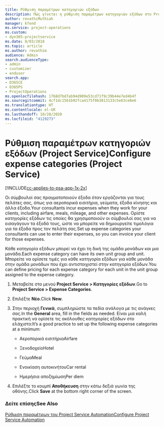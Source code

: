 ```yaml
---
title: Ρύθμιση παραμέτρων κατηγοριών εξόδων
description: Πώς γίνεται η ρύθμιση παραμέτρων κατηγοριών εξόδων στο Project Service
author: revathiMuthiah
manager: kfend
ms.service: project-operations
ms.custom:
- dyn365-projectservice
ms.date: 8/03/2018
ms.topic: article
ms.author: revathim
audience: Admin
search.audienceType:
- admin
- customizer
- enduser
search.app:
- D365CE
- D365PS
- ProjectOperations
ms.openlocfilehash: 1768d7bd7ab94d909e53cd71f9c39b44e7ed4b4f
ms.sourcegitcommit: 4cf1dc1561b92fca4175f0b3813133c5e63ce8e6
ms.translationtype: HT
ms.contentlocale: el-GR
ms.lasthandoff: 10/28/2020
ms.locfileid: "4129273"
---
```

# <a name="configure-expense-categories-project-service"></a><span data-ttu-id="1ca26-103">Ρύθμιση παραμέτρων κατηγοριών εξόδων (Project Service)</span><span class="sxs-lookup"><span data-stu-id="1ca26-103">Configure expense categories (Project Service)</span></span>

[!INCLUDE[cc-applies-to-psa-app-1x-2x](../includes/cc-applies-to-psa-app-1x-2x.md)]

<span data-ttu-id="1ca26-104">Οι σύμβουλοί σας πραγματοποιούν έξοδα όταν εργάζονται για τους πελάτες σας, όπως για αεροπορικά εισιτήρια, γεύματα, έξοδα κίνησης και άλλα έξοδα.</span><span class="sxs-lookup"><span data-stu-id="1ca26-104">Your consultants incur expenses when they work for your clients, including airfare, meals, mileage, and other expenses.</span></span> <span data-ttu-id="1ca26-105">Ορίστε κατηγορίες εξόδων τις οποίες θα χρησιμοποιούν οι σύμβουλοί σας για να εισαγάγουν τα έξοδά τους, ώστε να μπορείτε να δημιουργείτε τιμολόγια για τα έξοδα προς τον πελάτη σας.</span><span class="sxs-lookup"><span data-stu-id="1ca26-105">Set up expense categories your consultants can use to enter their expenses, so you can invoice your client for those expenses.</span></span>  
  
<span data-ttu-id="1ca26-106">Κάθε κατηγορία εξόδων μπορεί να έχει τη δική της ομάδα μονάδων και μια μονάδα.</span><span class="sxs-lookup"><span data-stu-id="1ca26-106">Each expense category can have its own unit group and unit.</span></span> <span data-ttu-id="1ca26-107">Μπορείτε να ορίσετε τιμές για κάθε κατηγορία εξόδων για κάθε μονάδα στην ομάδα μονάδων που έχει αντιστοιχιστεί στην κατηγορία εξόδων.</span><span class="sxs-lookup"><span data-stu-id="1ca26-107">You can define pricing for each expense category for each unit in the unit group assigned to the expense category.</span></span>  
  
1.  <span data-ttu-id="1ca26-108">Μεταβείτε στο μενού **Project Service > Κατηγορίες εξόδων**.</span><span class="sxs-lookup"><span data-stu-id="1ca26-108">Go to **Project Service > Expense Categories**.</span></span>  
  
2.  <span data-ttu-id="1ca26-109">Επιλέξτε **Νέο**.</span><span class="sxs-lookup"><span data-stu-id="1ca26-109">Click **New**.</span></span>  
  
3.  <span data-ttu-id="1ca26-110">Στην περιοχή **Γενικά**, συμπληρώστε τα πεδία ανάλογα με τις ανάγκες σας.</span><span class="sxs-lookup"><span data-stu-id="1ca26-110">In the **General** area, fill in the fields as needed.</span></span> <span data-ttu-id="1ca26-111">Είναι μια καλή πρακτική να ορίσετε τις ακόλουθες κατηγορίες εξόδων στο ελάχιστο:</span><span class="sxs-lookup"><span data-stu-id="1ca26-111">It’s a good practice to set up the following expense categories at a minimum:</span></span>  
  
    -   <span data-ttu-id="1ca26-112">Αεροπορικά εισιτήρια</span><span class="sxs-lookup"><span data-stu-id="1ca26-112">Airfare</span></span>  
  
    -   <span data-ttu-id="1ca26-113">Ξενοδοχείο</span><span class="sxs-lookup"><span data-stu-id="1ca26-113">Hotel</span></span>  
  
    -   <span data-ttu-id="1ca26-114">Γεύμα</span><span class="sxs-lookup"><span data-stu-id="1ca26-114">Meal</span></span>  
  
    -   <span data-ttu-id="1ca26-115">Ενοικίαση αυτοκινήτου</span><span class="sxs-lookup"><span data-stu-id="1ca26-115">Car rental</span></span>  
  
    -   <span data-ttu-id="1ca26-116">Ημερήσια αποζημίωση</span><span class="sxs-lookup"><span data-stu-id="1ca26-116">Per diem</span></span>  
  
4.  <span data-ttu-id="1ca26-117">Επιλέξτε το κουμπί **Αποθήκευση** στην κάτω δεξιά γωνία της οθόνης.</span><span class="sxs-lookup"><span data-stu-id="1ca26-117">Click **Save** at the bottom right corner of the screen.</span></span>  
  
### <a name="see-also"></a><span data-ttu-id="1ca26-118">Δείτε επίσης</span><span class="sxs-lookup"><span data-stu-id="1ca26-118">See Also</span></span>  
 [<span data-ttu-id="1ca26-119">Ρύθμιση παραμέτρων του Project Service Automation</span><span class="sxs-lookup"><span data-stu-id="1ca26-119">Configure Project Service Automation</span></span>](../psa/configure.md)
